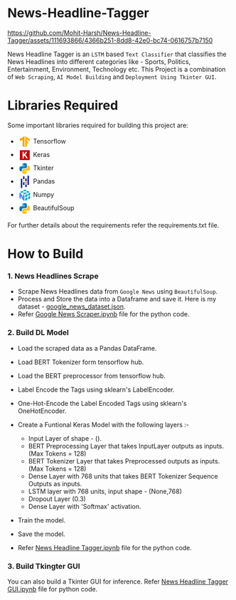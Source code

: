 # News-Headline-Tagger

https://github.com/Mohit-Harsh/News-Headline-Tagger/assets/111693866/4366b251-8dd8-42e0-bc74-0616757b7150

News Headline Tagger is an `LSTM` based `Text Classifier` that classifies the News Headlines into different categories like - Sports, Politics, Entertainment, Environment, Technology etc.
This Project is a combination of `Web Scraping`, `AI Model Building` and `Deployment Using Tkinter GUI`.

# Libraries Required

Some important libraries required for building this project are:

  * <img src="https://github.com/Mohit-Harsh/News-Headline-Tagger/blob/main/assets/tensorflow.png" height="30" align="center"/> Tensorflow
  * <img src="https://github.com/Mohit-Harsh/News-Headline-Tagger/blob/main/assets/keras.png" height="30" align="center"/> Keras
  * <img src="https://github.com/Mohit-Harsh/News-Headline-Tagger/blob/main/assets/icons8-python-96.png" height="30" align="center"/> Tkinter
  * <img src="https://github.com/Mohit-Harsh/News-Headline-Tagger/blob/main/assets/pandas.png" height="30" align="center"/> Pandas
  * <img src="https://github.com/Mohit-Harsh/News-Headline-Tagger/blob/main/assets/numpy.png" height="30" align="center"/> Numpy
  * <img src="https://github.com/Mohit-Harsh/News-Headline-Tagger/blob/main/assets/icons8-python-96.png" height="30" align="center"/> BeautifulSoup
    
For further details about the requirements refer the requirements.txt file.

# How to Build

### 1. News Headlines Scrape

* Scrape News Headlines data from `Google News` using `BeautifulSoup`.
* Process and Store the data into a Dataframe and save it. Here is my dataset - [google_news_dataset.json](https://github.com/Mohit-Harsh/News-Headline-Tagger/blob/main/google_news_dataset.json).
* Refer [Google News Scraper.ipynb](https://github.com/Mohit-Harsh/News-Headline-Tagger/blob/main/Google%20News%20Scraper.ipynb) file for the python code.

### 2. Build DL Model

* Load the scraped data as a Pandas DataFrame.
* Load BERT Tokenizer form tensorflow hub.
* Load the BERT preprocessor from tensorflow hub.
* Label Encode the Tags using sklearn's LabelEncoder.
* One-Hot-Encode the Label Encoded Tags using sklearn's OneHotEncoder.
* Create a Funtional Keras Model with the following layers :-
 
  * Input Layer of shape - ().
  * BERT Preprocessing Layer that takes InputLayer outputs as inputs. (Max Tokens = 128)
  * BERT Tokenizer Layer that takes Preprocessed outputs as inputs. (Max Tokens = 128)
  * Dense Layer with 768 units that takes BERT Tokenizer Sequence Outputs as inputs.
  * LSTM layer with 768 units, input shape - (None,768)
  * Dropout Layer (0.3)
  * Dense Layer with 'Softmax' activation.
 
* Train the model.
* Save the model.
* Refer [News Headline Tagger.ipynb](https://github.com/Mohit-Harsh/News-Headline-Tagger/blob/main/News%20Headlines%20Tagger.ipynb) file for the python code.

### 3. Build Tkingter GUI

You can also build a Tkinter GUI for inference.
Refer [News Headline Tagger GUI.ipynb](https://github.com/Mohit-Harsh/News-Headline-Tagger/blob/main/New%20Headline%20Tagger%20GUI.ipynb) file for python code.
